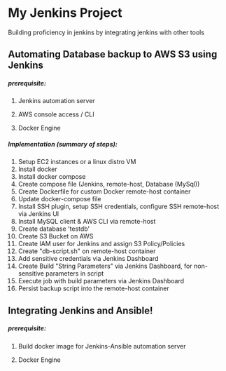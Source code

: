 # My Jenkins Project

Building proficiency in jenkins by integrating jenkins with other tools


## Automating Database backup to AWS S3 using Jenkins 

##### prerequisite:

1. Jenkins automation server

2. AWS console access / CLI 

3. Docker Engine

##### Implementation (summary of steps):

1. Setup EC2 instances or a linux distro VM
2. Install docker
3. Install docker compose
4. Create compose file (Jenkins, remote-host, Database (MySql))
5. Create Dockerfile for custom Docker remote-host container
6. Update docker-compose file
7. Install SSH plugin, setup SSH credentials, configure SSH remote-host via Jenkins UI
8. Install MySQL client & AWS CLI  via remote-host
9. Create database 'testdb'
10. Create S3 Bucket on AWS
11. Create IAM user for Jenkins and assign S3 Policy/Policies
12. Create "db-script.sh" on remote-host container
13. Add sensitive credentials via Jenkins Dashboard
14. Create Build "String Parameters" via Jenkins Dashboard, for non-sensitive parameters in script
15. Execute job with build parameters via Jenkins Dashboard
16. Persist backup script into the remote-host container

## Integrating Jenkins and Ansible! 

##### prerequisite:

1. Build docker image for Jenkins-Ansible automation server

2. Docker Engine

